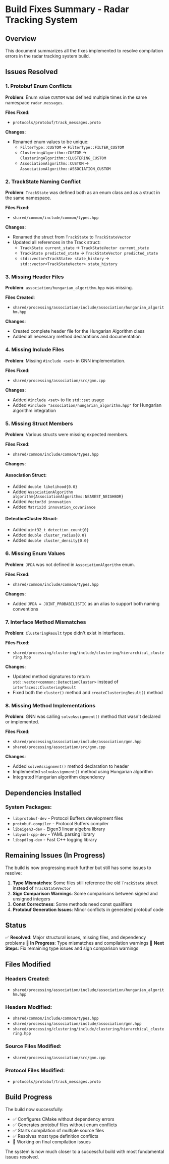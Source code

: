 # Build Fixes Summary - Radar Tracking System

## Overview
This document summarizes all the fixes implemented to resolve compilation errors in the radar tracking system build.

## Issues Resolved

### 1. Protobuf Enum Conflicts
**Problem**: Enum value `CUSTOM` was defined multiple times in the same namespace `radar.messages`.

**Files Fixed**:
- `protocols/protobuf/track_messages.proto`

**Changes**:
- Renamed enum values to be unique:
  - `FilterType::CUSTOM` → `FilterType::FILTER_CUSTOM`
  - `ClusteringAlgorithm::CUSTOM` → `ClusteringAlgorithm::CLUSTERING_CUSTOM`
  - `AssociationAlgorithm::CUSTOM` → `AssociationAlgorithm::ASSOCIATION_CUSTOM`

### 2. TrackState Naming Conflict
**Problem**: `TrackState` was defined both as an enum class and as a struct in the same namespace.

**Files Fixed**:
- `shared/common/include/common/types.hpp`

**Changes**:
- Renamed the struct from `TrackState` to `TrackStateVector`
- Updated all references in the Track struct:
  - `TrackState current_state` → `TrackStateVector current_state`
  - `TrackState predicted_state` → `TrackStateVector predicted_state`
  - `std::vector<TrackState> state_history` → `std::vector<TrackStateVector> state_history`

### 3. Missing Header Files
**Problem**: `association/hungarian_algorithm.hpp` was missing.

**Files Created**:
- `shared/processing/association/include/association/hungarian_algorithm.hpp`

**Changes**:
- Created complete header file for the Hungarian Algorithm class
- Added all necessary method declarations and documentation

### 4. Missing Include Files
**Problem**: Missing `#include <set>` in GNN implementation.

**Files Fixed**:
- `shared/processing/association/src/gnn.cpp`

**Changes**:
- Added `#include <set>` to fix `std::set` usage
- Added `#include "association/hungarian_algorithm.hpp"` for Hungarian algorithm integration

### 5. Missing Struct Members
**Problem**: Various structs were missing expected members.

**Files Fixed**:
- `shared/common/include/common/types.hpp`

**Changes**:

#### Association Struct:
- Added `double likelihood{0.0}`
- Added `AssociationAlgorithm algorithm{AssociationAlgorithm::NEAREST_NEIGHBOR}`
- Added `Vector3d innovation`
- Added `Matrix3d innovation_covariance`

#### DetectionCluster Struct:
- Added `uint32_t detection_count{0}`
- Added `double cluster_radius{0.0}`
- Added `double cluster_density{0.0}`

### 6. Missing Enum Values
**Problem**: `JPDA` was not defined in `AssociationAlgorithm` enum.

**Files Fixed**:
- `shared/common/include/common/types.hpp`

**Changes**:
- Added `JPDA = JOINT_PROBABILISTIC` as an alias to support both naming conventions

### 7. Interface Method Mismatches
**Problem**: `ClusteringResult` type didn't exist in interfaces.

**Files Fixed**:
- `shared/processing/clustering/include/clustering/hierarchical_clustering.hpp`

**Changes**:
- Updated method signatures to return `std::vector<common::DetectionCluster>` instead of `interfaces::ClusteringResult`
- Fixed both the `cluster()` method and `createClusteringResult()` method

### 8. Missing Method Implementations
**Problem**: GNN was calling `solveAssignment()` method that wasn't declared or implemented.

**Files Fixed**:
- `shared/processing/association/include/association/gnn.hpp`
- `shared/processing/association/src/gnn.cpp`

**Changes**:
- Added `solveAssignment()` method declaration to header
- Implemented `solveAssignment()` method using Hungarian algorithm
- Integrated Hungarian algorithm dependency

## Dependencies Installed

### System Packages:
- `libprotobuf-dev` - Protocol Buffers development files
- `protobuf-compiler` - Protocol Buffers compiler
- `libeigen3-dev` - Eigen3 linear algebra library
- `libyaml-cpp-dev` - YAML parsing library
- `libspdlog-dev` - Fast C++ logging library

## Remaining Issues (In Progress)

The build is now progressing much further but still has some issues to resolve:

1. **Type Mismatches**: Some files still reference the old `TrackState` struct instead of `TrackStateVector`
2. **Sign Comparison Warnings**: Some comparisons between signed and unsigned integers
3. **Const Correctness**: Some methods need const qualifiers
4. **Protobuf Generation Issues**: Minor conflicts in generated protobuf code

## Status

✅ **Resolved**: Major structural issues, missing files, and dependency problems
🔄 **In Progress**: Type mismatches and compilation warnings
🎯 **Next Steps**: Fix remaining type issues and sign comparison warnings

## Files Modified

### Headers Created:
- `shared/processing/association/include/association/hungarian_algorithm.hpp`

### Headers Modified:
- `shared/common/include/common/types.hpp`
- `shared/processing/association/include/association/gnn.hpp`
- `shared/processing/clustering/include/clustering/hierarchical_clustering.hpp`

### Source Files Modified:
- `shared/processing/association/src/gnn.cpp`

### Protocol Files Modified:
- `protocols/protobuf/track_messages.proto`

## Build Progress

The build now successfully:
- ✅ Configures CMake without dependency errors
- ✅ Generates protobuf files without enum conflicts
- ✅ Starts compilation of multiple source files
- ✅ Resolves most type definition conflicts
- 🔄 Working on final compilation issues

The system is now much closer to a successful build with most fundamental issues resolved.
